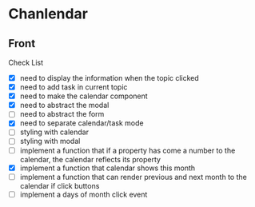 # Chanlendar

## Front

Check List

-   [x] need to display the information when the topic clicked
-   [x] need to add task in current topic
-   [x] need to make the calendar component
-   [x] need to abstract the modal
-   [ ] need to abstract the form
-   [x] need to separate calendar/task mode
-   [ ] styling with calendar
-   [ ] styling with modal
-   [ ] implement a function that if a property has come a number to the calendar, the calendar reflects its property
-   [x] implement a function that calendar shows this month
-   [ ] implement a function that can render previous and next month to the calendar if click buttons
-   [ ] implement a days of month click event
